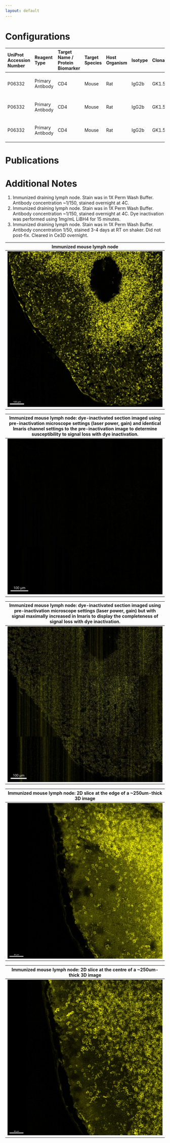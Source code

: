 ```yaml
---
layout: default
---
```


# Configurations

| UniProt Accession Number   | Reagent Type     | Target Name / Protein Biomarker   | Target Species   | Host Organism   | Isotype   | Clonality   | Vendor         |   Catalog Number | Conjugate   | RRID       | Availability   | Method                 | Tissue Preservation               | Target Tissue   | Tissue State   | Detergent             | Antigen Retrieval Conditions   | Dye Inactivation Conditions   | Recommend   | Agree                                                        | Disagree   | Contributor                                                  | Notes       |
|:---------------------------|:-----------------|:----------------------------------|:-----------------|:----------------|:----------|:------------|:---------------|-----------------:|:------------|:-----------|:---------------|:-----------------------|:----------------------------------|:----------------|:---------------|:----------------------|:-------------------------------|:------------------------------|:------------|:-------------------------------------------------------------|:-----------|:-------------------------------------------------------------|:------------|
| P06332                     | Primary Antibody | CD4                               | Mouse            | Rat             | IgG2b     | GK1.5       | BD Biosciences |           568161 | RY586       | AB_3684090 | Stock          | Multiplexed 2D Imaging | 1:4 Cytofix/Cytoperm Fixed Frozen | Lymph Node      | NA             | 1X BD PermWash Buffer | NA                             | NA                            | Yes         | [0000-0002-6863-1461](https://orcid.org/0000-0002-6863-1461) | NA         | [0000-0002-6863-1461](https://orcid.org/0000-0002-6863-1461) | [1](#notes) |
| P06332                     | Primary Antibody | CD4                               | Mouse            | Rat             | IgG2b     | GK1.5       | BD Biosciences |           568161 | RY586       | AB_3684090 | Stock          | IBEX2D Manual         | 1:4 Cytofix/Cytoperm Fixed Frozen | Lymph Node      | NA             | 1X BD PermWash Buffer | NA                             | 1 mg/ml LiBH4 15 minutes      | Yes         | [0000-0002-6863-1461](https://orcid.org/0000-0002-6863-1461) | NA         | [0000-0002-6863-1461](https://orcid.org/0000-0002-6863-1461) | [2](#notes) |
| P06332                     | Primary Antibody | CD4                               | Mouse            | Rat             | IgG2b     | GK1.5       | BD Biosciences |           568161 | RY586       | AB_3684090 | Stock          | Ce3D                   | 1:4 Cytofix/Cytoperm Fixed Frozen | Lymph Node      | NA             | 1X BD PermWash Buffer | NA                             | NA                            | Yes         | [0000-0002-6863-1461](https://orcid.org/0000-0002-6863-1461) | NA         | [0000-0002-6863-1461](https://orcid.org/0000-0002-6863-1461) | [3](#notes) |

# Publications



# Additional Notes

<a name="notes"></a>
1. Immunized draining lymph node. Stain was in 1X Perm Wash Buffer. Antibody concentration ~1/150, stained overnight at 4C.
2. Immunized draining lymph node. Stain was in 1X Perm Wash Buffer. Antibody concentration ~1/150, stained overnight at 4C. Dye inactivation was performed using 1mg/mL LiBH4 for 15 minutes.
3. Immunized draining lymph node. Stain was in 1X Perm Wash Buffer. Antibody concentration 1/50, stained 3-4 days at RT on shaker. Did not post-fix. Cleared in Ce3D overnight.

| Immunized mouse lymph node |
|:-------:|
| ![](MouseLN_CD4_RY586_2D_BD-568161.jpg) |

| Immunized mouse lymph node: dye-inactivated section imaged using pre-inactivation microscope settings (laser power, gain) and identical Imaris channel settings to the pre-inactivation image to determine susceptibility to signal loss with dye inactivation. |
|:-------:|
| ![](MouseLN_CD4_RY586_2D_LiBH4_OriginalSettings_BD-568161.jpg) |

| Immunized mouse lymph node: dye-inactivated section imaged using pre-inactivation microscope settings (laser power, gain) but with signal maximally increased in Imaris to display the completeness of signal loss with dye inactivation. |
|:-------:|
| ![](MouseLN_CD4_RY586_2D_LiBH4_HighImarisSettings_BD-568161.jpg) |

| Immunized mouse lymph node: 2D slice at the edge of a ~250um-thick 3D image |
|:-------:|
| ![](MouseLN_CD4_RY586_3D_Top_BD-568161.jpg) |

| Immunized mouse lymph node: 2D slice at the centre of a ~250um-thick 3D image |
|:-------:|
| ![](MouseLN_CD4_RY586_3D_Middle_BD-568161.jpg) |